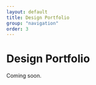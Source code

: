 ```yaml
---
layout: default
title: Design Portfolio
group: "navigation"
order: 3
---
```


# Design Portfolio
Coming soon.

